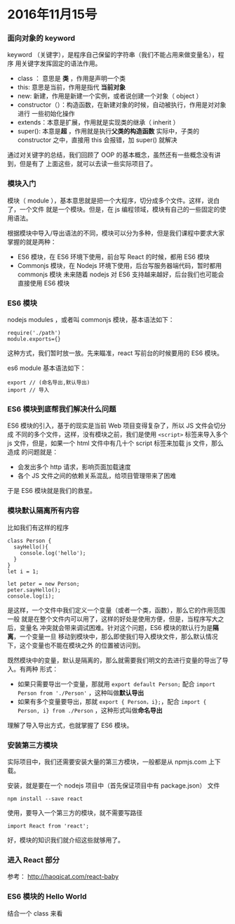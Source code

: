 # 2016年11月15号

### 面向对象的 keyword

keyword （关键字），是程序自己保留的字符串（我们不能占用来做变量名），程序
用关键字发挥固定的语法作用。

- class ： 意思是 **类** ，作用是声明一个类
- this: 意思是当前，作用是指代 **当前对象**
- new: 新建，作用是新建一个实例，或者说创建一个对象（ object ）
- constructor（）：构造函数，在新建对象的时候，自动被执行，作用是对对象进行
  一些初始化操作
- extends：本意是扩展，作用就是实现类的继承（ inherit ）
- super(): 本意是**超** ，作用就是执行**父类的构造函数**
  实际中，子类的 constructor 之中，直接用 this 会报错，加 super() 就解决

通过对关键字的总结，我们回顾了 OOP 的基本概念，虽然还有一些概念没有讲到，但是有了
上面这些，就可以去读一些实际项目了。



### 模块入门
模块（ module ），基本意思就是把一个大程序，切分成多个文件。这样，说白了，一个文件
就是一个模块。但是，在 js 编程领域，模块有自己的一些固定的使用语法。

根据模块中导入/导出语法的不同，模块可以分为多种，但是我们课程中要求大家掌握的就是两种：

- ES6 模块，在 ES6 环境下使用，前台写 React 的时候，都用 ES6 模块
- Commonjs 模块，在 Nodejs 环境下使用，后台写服务器端代码，暂时都用 commonjs 模块
  未来随着 nodejs 对 ES6 支持越来越好，后台我们也可能会直接使用 ES6 模块


### ES6 模块

nodejs modules ，或者叫 commonjs 模块，基本语法如下：

```
require('./path')
module.exports={}
```

这种方式，我们暂时放一放。先来瞄准，react 写前台的时候要用的 ES6 模块。


es6 module 基本语法如下：

```
export // (命名导出,默认导出)
import // 导入
```

### ES6 模块到底帮我们解决什么问题

ES6 模块的引入，基于的现实是当前 Web 项目变得复杂了，所以 JS 文件会切分成
不同的多个文件，这样，没有模块之前，我们是使用 `<script>` 标签来导入多个 js
文件，但是，如果一个 html 文件中有几十个 script 标签来加载 js 文件，那么造成
的问题就是：

- 会发出多个 http 请求，影响页面加载速度
- 各个 JS 文件之间的依赖关系混乱，给项目管理带来了困难

于是 ES6 模块就是我们的救星。

### 模块默认隔离所有内容

比如我们有这样的程序

```
class Person {
  sayHello(){
    console.log('hello');
  }
}
let i = 1;

let peter = new Person;
peter.sayHello();
console.log(i);
```

是这样，一个文件中我们定义一个变量（或者一个类，函数），那么它的作用范围一般
就是在整个文件内可以用了，这样的好处是使用方便，但是，当程序写大之后，变量名
冲突就会带来调试困难。针对这个问题，ES6 模块的默认行为是**隔离**，一个变量一旦
移动到模块中，那么即使我们导入模块文件，那么默认情况下，这个变量也不能在模块之外
的位置被访问到。

既然模块中的变量，默认是隔离的，那么就需要我们明文的去进行变量的导出了导入。有两种
形式：

- 如果只需要导出一个变量，那就用 `export default Person;` 配合 `import Person from './Person'` ，这种叫做**默认导出**
- 如果有多个变量要导出，那就 `export { Person，i};`，配合 `import { Person, i} from ./Person` ，这种形式叫做**命名导出**

理解了导入导出方式，也就掌握了 ES6 模块。

### 安装第三方模块

实际项目中，我们还需要安装大量的第三方模块，一般都是从 npmjs.com 上下载。


安装，就是要在一个 nodejs 项目中（首先保证项目中有 package.json） 文件

```
npm install --save react
```

使用，要导入一个第三方的模块，就不需要写路径

```
import React from 'react';
```

好，模块的知识我们就介绍这些就够用了。

### 进入 React 部分

参考： http://haoqicat.com/react-baby


### ES6 模块的 Hello World

结合一个 class 来看
